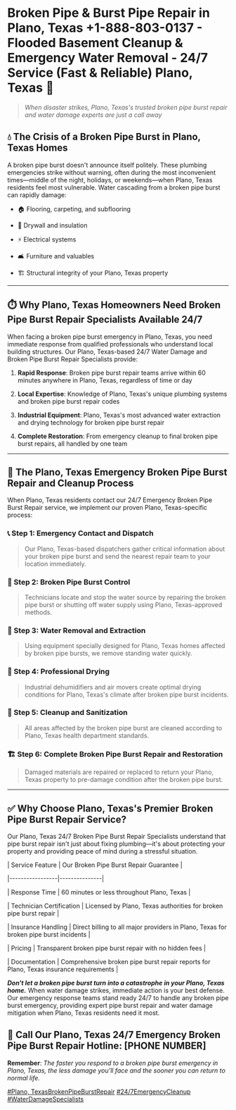 # Broken Pipe & Burst Pipe Repair in Plano, Texas +1-888-803-0137 - Flooded Basement Cleanup & Emergency Water Removal - 24/7 Service (Fast & Reliable) Plano, Texas 🚨

> *When disaster strikes, Plano, Texas's trusted broken pipe burst repair and water damage experts are just a call away*

## 💧 The Crisis of a Broken Pipe Burst in Plano, Texas Homes

A broken pipe burst doesn't announce itself politely. These plumbing emergencies strike without warning, often during the most inconvenient times—middle of the night, holidays, or weekends—when Plano, Texas residents feel most vulnerable. Water cascading from a broken pipe burst can rapidly damage:

* 🏠 Flooring, carpeting, and subflooring
* 🧱 Drywall and insulation
* ⚡ Electrical systems
* 🛋️ Furniture and valuables
* 🏗️ Structural integrity of your Plano, Texas property

---

## ⏱️ Why Plano, Texas Homeowners Need Broken Pipe Burst Repair Specialists Available 24/7

When facing a broken pipe burst emergency in Plano, Texas, you need immediate response from qualified professionals who understand local building structures. Our Plano, Texas-based 24/7 Water Damage and Broken Pipe Burst Repair Specialists provide:

1. **Rapid Response**: Broken pipe burst repair teams arrive within 60 minutes anywhere in Plano, Texas, regardless of time or day
2. **Local Expertise**: Knowledge of Plano, Texas's unique plumbing systems and broken pipe burst repair codes
3. **Industrial Equipment**: Plano, Texas's most advanced water extraction and drying technology for broken pipe burst repair
4. **Complete Restoration**: From emergency cleanup to final broken pipe burst repairs, all handled by one team

---

## 🔧 The Plano, Texas Emergency Broken Pipe Burst Repair and Cleanup Process

When Plano, Texas residents contact our 24/7 Emergency Broken Pipe Burst Repair service, we implement our proven Plano, Texas-specific process:

### 📞 Step 1: Emergency Contact and Dispatch
> Our Plano, Texas-based dispatchers gather critical information about your broken pipe burst and send the nearest repair team to your location immediately.

### 🚿 Step 2: Broken Pipe Burst Control
> Technicians locate and stop the water source by repairing the broken pipe burst or shutting off water supply using Plano, Texas-approved methods.

### 🌊 Step 3: Water Removal and Extraction
> Using equipment specially designed for Plano, Texas homes affected by broken pipe bursts, we remove standing water quickly.

### 💨 Step 4: Professional Drying
> Industrial dehumidifiers and air movers create optimal drying conditions for Plano, Texas's climate after broken pipe burst incidents.

### 🧼 Step 5: Cleanup and Sanitization
> All areas affected by the broken pipe burst are cleaned according to Plano, Texas health department standards.

### 🏗️ Step 6: Complete Broken Pipe Burst Repair and Restoration
> Damaged materials are repaired or replaced to return your Plano, Texas property to pre-damage condition after the broken pipe burst.

---

## ✅ Why Choose Plano, Texas's Premier Broken Pipe Burst Repair Service?

Our Plano, Texas 24/7 Broken Pipe Burst Repair Specialists understand that pipe burst repair isn't just about fixing plumbing—it's about protecting your property and providing peace of mind during a stressful situation.

| Service Feature | Our Broken Pipe Burst Repair Guarantee |
|-----------------|---------------|
| Response Time | 60 minutes or less throughout Plano, Texas |
| Technician Certification | Licensed by Plano, Texas authorities for broken pipe burst repair |
| Insurance Handling | Direct billing to all major providers in Plano, Texas for broken pipe burst incidents |
| Pricing | Transparent broken pipe burst repair with no hidden fees |
| Documentation | Comprehensive broken pipe burst repair reports for Plano, Texas insurance requirements |

***Don't let a broken pipe burst turn into a catastrophe in your Plano, Texas home.*** When water damage strikes, immediate action is your best defense. Our emergency response teams stand ready 24/7 to handle any broken pipe burst emergency, providing expert pipe burst repair and water damage mitigation when Plano, Texas residents need it most.

## 📱 Call Our Plano, Texas 24/7 Emergency Broken Pipe Burst Repair Hotline: [PHONE NUMBER]

**Remember**: *The faster you respond to a broken pipe burst emergency in Plano, Texas, the less damage you'll face and the sooner you can return to normal life.*

[#Plano, TexasBrokenPipeBurstRepair](#) [#24/7EmergencyCleanup](#) [#WaterDamageSpecialists](#)